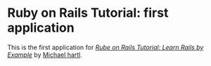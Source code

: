 # Ruby on Rails Tutorial: first application

This is the first application for 
[*Rube on Rails Tutorial: Learn Rails by Example*](http://railstutorial.og/)
by [Michael hartl](http://michaelhartl.com/).
